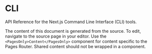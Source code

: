 # CLI

API Reference for the Next.js Command Line Interface (CLI) tools. 

The content of this document is generated from the source. To edit, navigate to the source page in your editor. Use the `<PagesOnly>Content</PagesOnly>` component for content specific to the Pages Router. Shared content should not be wrapped in a component.